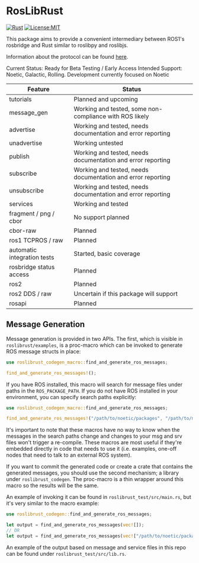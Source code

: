 # RosLibRust
[![Rust](https://github.com/Carter12s/roslibrust/actions/workflows/rust.yml/badge.svg)](https://github.com/Carter12s/roslibrust/actions/workflows/rust.yml)
[![License:MIT](https://img.shields.io/badge/License-MIT-yellow.svg)](https://opensource.org/licenses/MIT)

This package aims to provide a convenient intermediary between ROS1's rosbridge and Rust similar to roslibpy and roslibjs.

Information about the protocol can be found [here](https://github.com/RobotWebTools/rosbridge_suite).

Current Status: Ready for Beta Testing / Early Access
Intended Support: Noetic, Galactic, Rolling. Development currently focused on Noetic

| Feature                      | Status                                                      |
|------------------------------|-------------------------------------------------------------|
| tutorials                    | Planned and upcoming                                        |
| message_gen                  | Working and tested, some non-compliance with ROS likely     |
| advertise                    | Working and tested, needs documentation and error reporting |
| unadvertise                  | Working untested                                            |
| publish                      | Working and tested, needs documentation and error reporting |
| subscribe                    | Working and tested, needs documentation and error reporting |
| unsubscribe                  | Working and tested, needs documentation and error reporting | 
| services                     | Working and tested                                          |
| fragment / png / cbor        | No support planned                                          |
| cbor-raw                     | Planned                                                     |
| ros1 TCPROS / raw            | Planned                                                     |
| automatic integration tests  | Started, basic coverage                                     |
| rosbridge status access      | Planned                                                     |
| ros2                         | Planned                                                     |
| ros2 DDS / raw               | Uncertain if this package will support                      |
| rosapi                       | Planned                                                     |

## Message Generation
Message generation is provided in two APIs. The first, which is visible in `roslibrust/examples`, is a proc-macro which can be invoked to generate ROS message structs in place:

```rust
use roslibrust_codegen_macro::find_and_generate_ros_messages;

find_and_generate_ros_messages!();
```

If you have ROS installed, this macro will search for message files under paths in the `ROS_PACKAGE_PATH`. If you do not have ROS installed in your environment, you can specify search paths explicitly:

```rust
use roslibrust_codegen_macro::find_and_generate_ros_messages;

find_and_generate_ros_messages!("/path/to/noetic/packages", "/path/to/my/packages");
```

It's important to note that these macros have no way to know when the messages in the search paths change and changes to your msg and srv files won't trigger a re-compile. These macros are most useful if they're embedded directly in code that needs to use it (i.e. examples, one-off nodes that need to talk to an external ROS system).

If you want to commit the generated code or create a crate that contains the generated messages, you should use the second mechanism; a library under `roslibrust_codegen`. The proc-macro is a thin wrapper around this macro so the results will be the same.

An example of invoking it can be found in `roslibrust_test/src/main.rs`, but it's very similar to the macro example:

```rust
use roslibrust_codegen::find_and_generate_ros_messages;

let output = find_and_generate_ros_messages(vec![]);
// OR
let output = find_and_generate_ros_messages(vec!["/path/to/noetic/packages"]);
```

An example of the output based on message and service files in this repo can be found under `roslibrust_test/src/lib.rs`.
